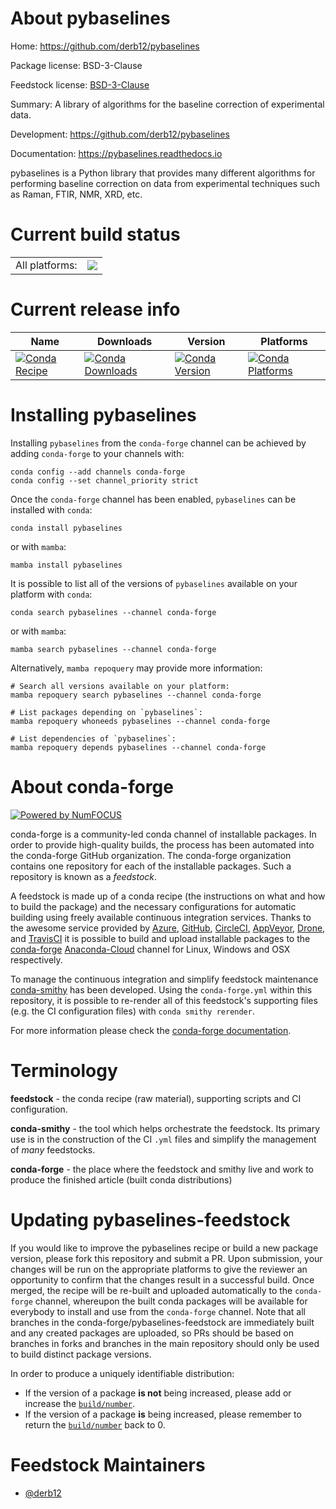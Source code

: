 About pybaselines
=================

Home: https://github.com/derb12/pybaselines

Package license: BSD-3-Clause

Feedstock license: [BSD-3-Clause](https://github.com/conda-forge/pybaselines-feedstock/blob/main/LICENSE.txt)

Summary: A library of algorithms for the baseline correction of experimental data.

Development: https://github.com/derb12/pybaselines

Documentation: https://pybaselines.readthedocs.io

pybaselines is a Python library that provides many different
algorithms for performing baseline correction on data from
experimental techniques such as Raman, FTIR, NMR, XRD, etc.


Current build status
====================


<table><tr><td>All platforms:</td>
    <td>
      <a href="https://dev.azure.com/conda-forge/feedstock-builds/_build/latest?definitionId=14547&branchName=main">
        <img src="https://dev.azure.com/conda-forge/feedstock-builds/_apis/build/status/pybaselines-feedstock?branchName=main">
      </a>
    </td>
  </tr>
</table>

Current release info
====================

| Name | Downloads | Version | Platforms |
| --- | --- | --- | --- |
| [![Conda Recipe](https://img.shields.io/badge/recipe-pybaselines-green.svg)](https://anaconda.org/conda-forge/pybaselines) | [![Conda Downloads](https://img.shields.io/conda/dn/conda-forge/pybaselines.svg)](https://anaconda.org/conda-forge/pybaselines) | [![Conda Version](https://img.shields.io/conda/vn/conda-forge/pybaselines.svg)](https://anaconda.org/conda-forge/pybaselines) | [![Conda Platforms](https://img.shields.io/conda/pn/conda-forge/pybaselines.svg)](https://anaconda.org/conda-forge/pybaselines) |

Installing pybaselines
======================

Installing `pybaselines` from the `conda-forge` channel can be achieved by adding `conda-forge` to your channels with:

```
conda config --add channels conda-forge
conda config --set channel_priority strict
```

Once the `conda-forge` channel has been enabled, `pybaselines` can be installed with `conda`:

```
conda install pybaselines
```

or with `mamba`:

```
mamba install pybaselines
```

It is possible to list all of the versions of `pybaselines` available on your platform with `conda`:

```
conda search pybaselines --channel conda-forge
```

or with `mamba`:

```
mamba search pybaselines --channel conda-forge
```

Alternatively, `mamba repoquery` may provide more information:

```
# Search all versions available on your platform:
mamba repoquery search pybaselines --channel conda-forge

# List packages depending on `pybaselines`:
mamba repoquery whoneeds pybaselines --channel conda-forge

# List dependencies of `pybaselines`:
mamba repoquery depends pybaselines --channel conda-forge
```


About conda-forge
=================

[![Powered by
NumFOCUS](https://img.shields.io/badge/powered%20by-NumFOCUS-orange.svg?style=flat&colorA=E1523D&colorB=007D8A)](https://numfocus.org)

conda-forge is a community-led conda channel of installable packages.
In order to provide high-quality builds, the process has been automated into the
conda-forge GitHub organization. The conda-forge organization contains one repository
for each of the installable packages. Such a repository is known as a *feedstock*.

A feedstock is made up of a conda recipe (the instructions on what and how to build
the package) and the necessary configurations for automatic building using freely
available continuous integration services. Thanks to the awesome service provided by
[Azure](https://azure.microsoft.com/en-us/services/devops/), [GitHub](https://github.com/),
[CircleCI](https://circleci.com/), [AppVeyor](https://www.appveyor.com/),
[Drone](https://cloud.drone.io/welcome), and [TravisCI](https://travis-ci.com/)
it is possible to build and upload installable packages to the
[conda-forge](https://anaconda.org/conda-forge) [Anaconda-Cloud](https://anaconda.org/)
channel for Linux, Windows and OSX respectively.

To manage the continuous integration and simplify feedstock maintenance
[conda-smithy](https://github.com/conda-forge/conda-smithy) has been developed.
Using the ``conda-forge.yml`` within this repository, it is possible to re-render all of
this feedstock's supporting files (e.g. the CI configuration files) with ``conda smithy rerender``.

For more information please check the [conda-forge documentation](https://conda-forge.org/docs/).

Terminology
===========

**feedstock** - the conda recipe (raw material), supporting scripts and CI configuration.

**conda-smithy** - the tool which helps orchestrate the feedstock.
                   Its primary use is in the construction of the CI ``.yml`` files
                   and simplify the management of *many* feedstocks.

**conda-forge** - the place where the feedstock and smithy live and work to
                  produce the finished article (built conda distributions)


Updating pybaselines-feedstock
==============================

If you would like to improve the pybaselines recipe or build a new
package version, please fork this repository and submit a PR. Upon submission,
your changes will be run on the appropriate platforms to give the reviewer an
opportunity to confirm that the changes result in a successful build. Once
merged, the recipe will be re-built and uploaded automatically to the
`conda-forge` channel, whereupon the built conda packages will be available for
everybody to install and use from the `conda-forge` channel.
Note that all branches in the conda-forge/pybaselines-feedstock are
immediately built and any created packages are uploaded, so PRs should be based
on branches in forks and branches in the main repository should only be used to
build distinct package versions.

In order to produce a uniquely identifiable distribution:
 * If the version of a package **is not** being increased, please add or increase
   the [``build/number``](https://docs.conda.io/projects/conda-build/en/latest/resources/define-metadata.html#build-number-and-string).
 * If the version of a package **is** being increased, please remember to return
   the [``build/number``](https://docs.conda.io/projects/conda-build/en/latest/resources/define-metadata.html#build-number-and-string)
   back to 0.

Feedstock Maintainers
=====================

* [@derb12](https://github.com/derb12/)

